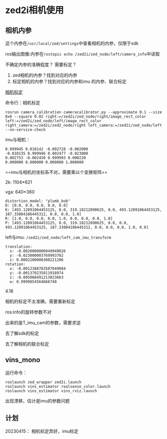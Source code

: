 # zed2i相机使用

## 相机内参

这个内参在`/usr/local/zed/settings`中查看相机的内参，仅限于sdk

ros输出图像:内参在`rostopic echo /zed2i/zed_node/left/camera_info`中读取



不确定内参的准确程度？
需要标定？
1. zed相机的内参？找到对应的内参
2. 标定相机的内参？找到对应的内参和imu 的内参、联合标定

[相机标定](https://blog.csdn.net/TengYun_zhang/article/details/123072847)

命令行：相机标定

```
rosrun camera_calibration cameracalibrator.py --approximate 0.1 --size 8x6 --square 0.02 right:=/zed2i/zed_node/right/image_rect_color left:=/zed2i/zed_node/left/image_rect_color right_camera:=/zed2i/zed2_node/right left_camera:=/zed2i/zed_node/left --no-service-check
```
imu与相机：

```
0.999945 0.010142 -0.002728 -0.002000
-0.010135 0.999946 0.002477 -0.023000
0.002753 -0.002450 0.999993 0.000220
0.000000 0.000000 0.000000 1.000000
```



==imu与相机的坐标系不对，需要乘以个变换矩阵==

2k:
1104*621



vga: 640*360

```
distortion_model: "plumb_bob"
D: [0.0, 0.0, 0.0, 0.0, 0.0]
K: [493.12091064453125, 0.0, 319.18212890625, 0.0, 493.12091064453125, 187.33084106445312, 0.0, 0.0, 1.0]
R: [1.0, 0.0, 0.0, 0.0, 1.0, 0.0, 0.0, 0.0, 1.0]
P: [493.12091064453125, 0.0, 319.18212890625, 0.0, 0.0, 493.12091064453125, 187.33084106445312, 0.0, 0.0, 0.0, 1.0, 0.0]
```

left与imu:	`/zed2i/zed_node/left_cam_imu_transform `

```
translation: 
  x: -0.0020000000949949026
  y: -0.023000003769993782
  z: 0.0002200000308221206
rotation: 
  x: -0.0012388783507049084
  y: -0.001370235811918974
  z: -0.005068491213023663
  w: 0.9999854564666748
```

4.18

相机的标定不太准确，需要重新标定

ros:info的旋转参数不对

出来的是T_imu_cam的参数，需要求逆

去了解sdk的标定

去了解相机的联合标定



## vins_mono

运行命令：
```
roslaunch zed_wrapper zed2i.launch
roslaunch vins_estimator realsense_color.launch 
roslaunch vins_estimator vins_rviz.launch
```
出现漂移，估计是imu的参数问题



## 计划

20230415： 相机标定弄好，imu标定